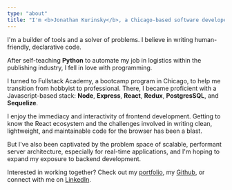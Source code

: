 ```yaml
---
type: "about"
title: "I'm <b>Jonathan Kurinsky</b>, a Chicago-based software developer relocating to <b>Philadelphia</b>."
---
```


<p>I'm a builder of tools and a solver of problems. I believe in writing human-friendly, declarative code.</p>
<p>After self-teaching <b>Python</b> to automate my job in logistics within the publishing industry, I fell in love with programming.</p>
<p>I turned to Fullstack Academy, a bootcamp program in Chicago, to help me transition from hobbyist to professional. There, I became proficient with a Javascript-based stack: <b>Node</b>, <b>Express</b>, <b>React</b>, <b>Redux</b>, <b>PostgresSQL</b>, and <b>Sequelize</b>.
</p>
<p>I enjoy the immediacy and interactivity of frontend development. Getting to know the React ecosystem and the challenges involved in writing clean, lightweight, and maintainable code for the browser has been a blast.
</p>
<p>But I've also been captivated by the problem space of scalable, performant server architecture, especially for real-time applications, and I'm hoping to expand my exposure to  backend development.</p>
<p>Interested in working together? Check out my <a href="/projects/">portfolio</a>, my <a href="https://github.com/krnsk0">Github</a>, or connect with me on <a href="https://www.linkedin.com/in/krnsk0/">LinkedIn</a>.</p>
